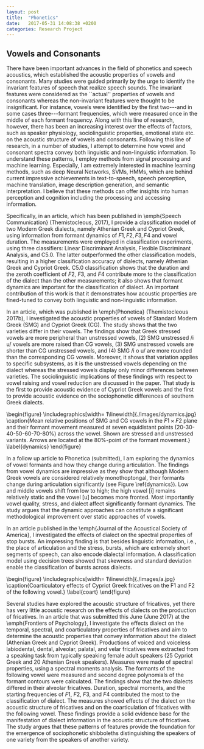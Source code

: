 ```yaml
---
layout: post
title:  "Phonetics"
date:   2017-05-31 14:08:38 +0200
categories: Research Project
---
```

## Vowels and Consonants

There have been
important advances in the field of phonetics and speech acoustics,
which established the acoustic properties of vowels and consonants. Many
studies  were guided primarily by the urge to
identify the invariant features of speech that realize speech sounds. The
invariant features were considered as the ``actual'' properties of vowels and
consonants whereas the non-invariant features were thought to be insignificant.
For instance, vowels were identified by the first two---and in some cases
three---formant frequencies, which were measured once in the middle of each
formant frequency. Along with this line of research, however, there has been an
increasing interest over the effects of factors, such as speaker physiology,
sociolinguistic properties, emotional state etc. on the acoustic structure of
vowels and consonants. Following this line of research, in a number of studies,
I attempt to determine how vowel and consonant spectra convey both linguistic
and non-linguistic information. To understand these patterns, I employ methods
from signal processing and machine learning. Especially, I am extremely
interested in machine learning methods, such as deep Neural Networks, SVMs,
HMMs, which are behind current impressive achievements in text-to-speech,
speech perception, machine translation, image description generation, and
semantic interpretation. I believe that these methods can offer insights into
human perception and cognition including the processing and accessing
information.

Specifically, in an article, which has been published in \emph{Speech
Communication} (Themistocleous, 2017), I provide a classification model of two
Modern Greek dialects, namely Athenian Greek and Cypriot Greek, using
information from formant dynamics of $F1, F2, F3, F4$ and vowel duration. The
measurements were employed in classification experiments, using three
classifiers: Linear Discriminant Analysis, Flexible Discriminant Analysis, and
C5.0. The latter outperformed the other classification models, resulting in a
higher classification accuracy of dialects, namely Athenian Greek and Cypriot
Greek. C5.0 classification shows that the duration and the zeroth coefficient of
$F2$, $F3$, and $F4$ contribute more to the classification of the dialect than
the other measurements; it also shows that formant dynamics are important for
the classification of dialect. An important contribution of this work is that it
demonstrates how acoustic properties are fined-tuned to convey both linguistic
and non-linguistic information.

In an article, which was published in \emph{Phonetica} (Themistocleous 2017b),
I investigated the acoustic properties of vowels of Standard Modern Greek (SMG)
and Cypriot Greek (CG). The study shows that the two varieties differ in their
vowels. The findings show that Greek stressed vowels are more peripheral than
unstressed vowels, (2) SMG unstressed /i u/ vowels are more raised than CG
vowels, (3) SMG unstressed vowels are shorter than CG unstressed vowels, and
(4) SMG /i o u/ are more rounded than the corresponding CG vowels. Moreover, it
shows that variation applies to specific subsystems, as it is the unstressed
vowels depending on the dialect whereas the stressed vowels display only minor
differences between varieties. The sociolinguistic implications of these
findings with respect to vowel raising and vowel reduction are discussed in the
paper. That study is the first to provide acoustic evidence of Cypriot Greek
vowels and the first to provide acoustic evidence on the sociophonetic
differences of southern Greek dialects.

\begin{figure}
 \includegraphics[width= 1\linewidth]{./images/dynamics.jpg}
 \caption{Mean relative positions of SMG and CG vowels in the $F1
 \times F2$ plane and their formant movement measured at seven equidistant
 points (20-30-40-50-60-70-80\%) across the vowel. Shown are stressed and
 unstressed variants. Arrows are located at the 80\%-point of the formant
 movement.}
\label{dynamics}
\end{figure}

In a follow up article to Phonetica (submitted), I am exploring the dynamics of
vowel formants and how they change during articulation. The findings from vowel
dynamics are impressive as they show that although Modern Greek vowels are
considered relatively monothoptongal, their formants change during articulation
significantly (see Figure \ref{dynamics}). Low and middle vowels shift from low to high; the
high vowel [i] remains relatively static and the vowel [u] becomes more fronted.
Most importantly vowel quality, stress, and dialect affect significantly formant
dynamics. The study argues that the dynamic approaches can constitute a
significant methodological improvement over static approaches of vowels.

In an article published in the \emph{Journal of the Acoustical Society of
America}, I investigated the effects of dialect on the spectral properties of
stop bursts. An impressing finding is that besides linguistic information,
i.e., the place of articulation and the stress, bursts, which are extremely
short segments of speech, can also encode dialectal information. A
classification model using decision trees showed that skewness and standard
deviation enable the classification of bursts across dialects.

\begin{figure}
 \includegraphics[width= 1\linewidth]{./images/a.jpg}
\caption{Coarticulatory effects of Cypriot Greek fricatives  on the F1
 and F2 of the following vowel.}
 \label{coart}
\end{figure}

Several studies have explored the acoustic structure of fricatives, yet there
has very little acoustic research on the effects of dialects on the production
of fricatives. In an article that was submitted this June (June 2017) at the
\emph{Frontiers of Psychology}, I investigate the effects dialect on the
temporal, spectral, and coarticulatory properties of fricatives and aim to
determine the acoustic properties that convey information about the dialect
(Athenian Greek and Cypriot Greek). Productions of voiced and voiceless
labiodental, dental, alveolar, palatal, and velar fricatives were extracted from
a speaking task from typically speaking female adult speakers (25 Cypriot Greek
and 20 Athenian Greek speakers). Measures were made of spectral properties,
using a spectral moments analysis. The formants of the following vowel were
measured and second degree polynomials of the formant contours were calculated.
The findings show that the two dialects differed in their alveolar fricatives.
Duration, spectral moments, and the starting frequencies of $F1$, $F2$, $F3$,
and $F4$ contributed the most to the classification of dialect. The measures
showed effects of the dialect on the acoustic structure of fricatives and on the
coarticulation of fricatives with the following vowel. These findings provide a
solid evidence base for the manifestation of dialect information in the acoustic
structure of fricatives. The study argues that these patterns of features
provide the foundation for the emergence of sociophonetic shibboleths
distinguishing the speakers of one variety from the speakers of another variety.
